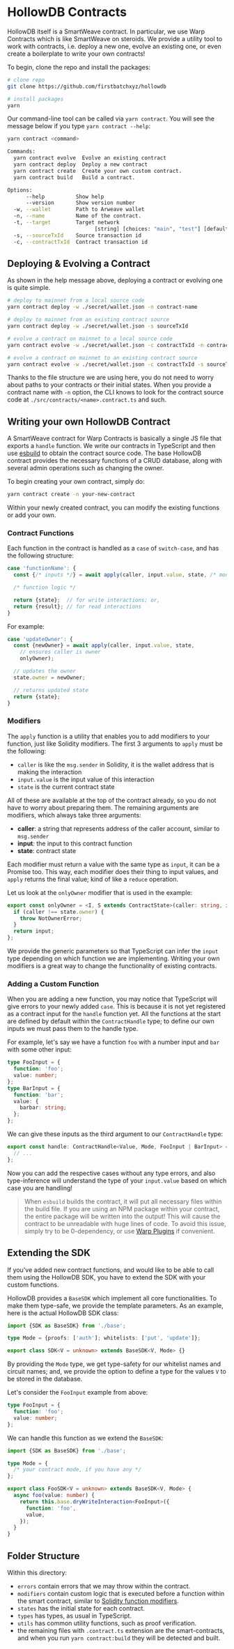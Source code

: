 # HollowDB Contracts

HollowDB itself is a SmartWeave contract. In particular, we use Warp Contracts which is like SmartWeave on steroids. We provide a utility tool to work with contracts, i.e. deploy a new one, evolve an existing one, or even create a boilerplate to write your own contracts!

To begin, clone the repo and install the packages:

```sh
# clone repo
git clone https://github.com/firstbatchxyz/hollowdb

# install packages
yarn
```

Our command-line tool can be called via `yarn contract`. You will see the message below if you type `yarn contract --help`:

```sh
yarn contract <command>

Commands:
  yarn contract evolve  Evolve an existing contract
  yarn contract deploy  Deploy a new contract
  yarn contract create  Create your own custom contract.
  yarn contract build   Build a contract.

Options:
      --help          Show help                                        [boolean]
      --version       Show version number                              [boolean]
  -w, --wallet        Path to Arweave wallet                            [string]
  -n, --name          Name of the contract.                             [string]
  -t, --target        Target network
                            [string] [choices: "main", "test"] [default: "main"]
  -s, --sourceTxId    Source transaction id                             [string]
  -c, --contractTxId  Contract transaction id                           [string]
```

## Deploying & Evolving a Contract

As shown in the help message above, deploying a contract or evolving one is quite simple.

```sh
# deploy to mainnet from a local source code
yarn contract deploy -w ./secret/wallet.json -n contract-name

# deploy to mainnet from an existing contract source
yarn contract deploy -w ./secret/wallet.json -s sourceTxId

# evolve a contract on mainnet to a local source code
yarn contract evolve -w ./secret/wallet.json -c contractTxId -n contract-name

# evolve a contract on mainnet to an existing contract source
yarn contract evolve -w ./secret/wallet.json -c contractTxId -s sourceTxId
```

Thanks to the file structure we are using here, you do not need to worry about paths to your contracts or their initial states. When you provide a contract name with `-n` option, the CLI knows to look for the contract source code at `./src/contracts/<name>.contract.ts` and such.

## Writing your own HollowDB Contract

A SmartWeave contract for Warp Contracts is basically a single JS file that exports a `handle` function. We write our contracts in TypeScript and then use [esbuild](https://esbuild.github.io/) to obtain the contract source code. The base HollowDB contract provides the necessary functions of a CRUD database, along with several admin operations such as changing the owner.

To begin creating your own contract, simply do:

```sh
yarn contract create -n your-new-contract
```

Within your newly created contract, you can modify the existing functions or add your own.

### Contract Functions

Each function in the contract is handled as a `case` of `switch-case`, and has the following structure:

```ts
case 'functionName': {
  const {/* inputs */} = await apply(caller, input.value, state, /* modifiers */);

  /* function logic */

  return {state};  // for write interactions; or,
  return {result}; // for read interactions
}
```

For example:

```ts
case 'updateOwner': {
  const {newOwner} = await apply(caller, input.value, state,
    // ensures caller is owner
    onlyOwner);

  // updates the owner
  state.owner = newOwner;

  // returns updated state
  return {state};
}
```

### Modifiers

The `apply` function is a utility that enables you to add modifiers to your function, just like Solidity modifiers. The first 3 arguments to `apply` must be the following:

- `caller` is like the `msg.sender` in Solidity, it is the wallet address that is making the interaction
- `input.value` is the input value of this interaction
- `state` is the current contract state

All of these are available at the top of the contract already, so you do not have to worry about preparing them. The remaining arguments are modifiers, which always take three arguments:

- **caller**: a string that represents address of the caller account, similar to `msg.sender`
- **input**: the input to this contract function
- **state**: contract state

Each modifier must return a value with the same type as `input`, it can be a Promise too. This way, each modifier does their thing to input values, and `apply` returns the final value; kind of like a `reduce` operation.

Let us look at the `onlyOwner` modifier that is used in the example:

```ts
export const onlyOwner = <I, S extends ContractState>(caller: string, input: I, state: S) => {
  if (caller !== state.owner) {
    throw NotOwnerError;
  }
  return input;
};
```

We provide the generic parameters so that TypeScript can infer the `input` type depending on which function we are implementing. Writing your own modifiers is a great way to change the functionality of existing contracts.

### Adding a Custom Function

When you are adding a new function, you may notice that TypeScript will give errors to your newly added `case`. This is because it is not yet registered as a contract input for the `handle` function yet. All the functions at the start are defined by default within the `ContractHandle` type; to define our own inputs we must pass them to the handle type.

For example, let's say we have a function `foo` with a number input and `bar` with some other input:

```ts
type FooInput = {
  function: 'foo';
  value: number;
};
type BarInput = {
  function: 'bar';
  value: {
    barbar: string;
  };
};
```

We can give these inputs as the third argument to our `ContractHandle` type:

```ts
export const handle: ContractHandle<Value, Mode, FooInput | BarInput> = async (state, input) => {
  // ...
};
```

Now you can add the respective cases without any type errors, and also type-inference will understand the type of your `input.value` based on which case you are handling!

> When `esbuild` builds the contract, it will put all necessary files within the build file. If you are using an NPM package within your contract, the entire package will be written into the output! This will cause the contract to be unreadable with huge lines of code. To avoid this issue, simply try to be 0-dependency, or use [Warp Plugins](https://academy.warp.cc/docs/sdk/advanced/plugins/overview) if convenient.

## Extending the SDK

If you've added new contract functions, and would like to be able to call them using the HollowDB SDK, you have to extend the SDK with your custom functions.

HollowDB provides a `BaseSDK` which implement all core functionalities. To make them type-safe, we provide the template parameters. As an example, here is the actual HollowDB SDK class:

```ts
import {SDK as BaseSDK} from './base';

type Mode = {proofs: ['auth']; whitelists: ['put', 'update']};

export class SDK<V = unknown> extends BaseSDK<V, Mode> {}
```

By providing the `Mode` type, we get type-safety for our whitelist names and circuit names; and, we provide the option to define a type for the values `V` to be stored in the database.

Let's consider the `FooInput` example from above:

```ts
type FooInput = {
  function: 'foo';
  value: number;
};
```

We can handle this function as we extend the `BaseSDK`:

```ts
import {SDK as BaseSDK} from './base';

type Mode = {
  /* your contract mode, if you have any */
};

export class FooSDK<V = unknown> extends BaseSDK<V, Mode> {
  async foo(value: number) {
    return this.base.dryWriteInteraction<FooInput>({
      function: 'foo',
      value,
    });
  }
}
```

## Folder Structure

Within this directory:

- `errors` contain errors that we may throw within the contract.
- `modifiers` contain custom logic that is executed before a function within the smart contract, similar to [Solidity function modifiers](https://docs.soliditylang.org/en/v0.8.21/contracts.html#function-modifiers).
- `states` has the initial state for each contract.
- `types` has types, as usual in TypeScript.
- `utils` has common utility functions, such as proof verification.
- the remaining files with `.contract.ts` extension are the smart-contracts, and when you run `yarn contract:build` they will be detected and built.
